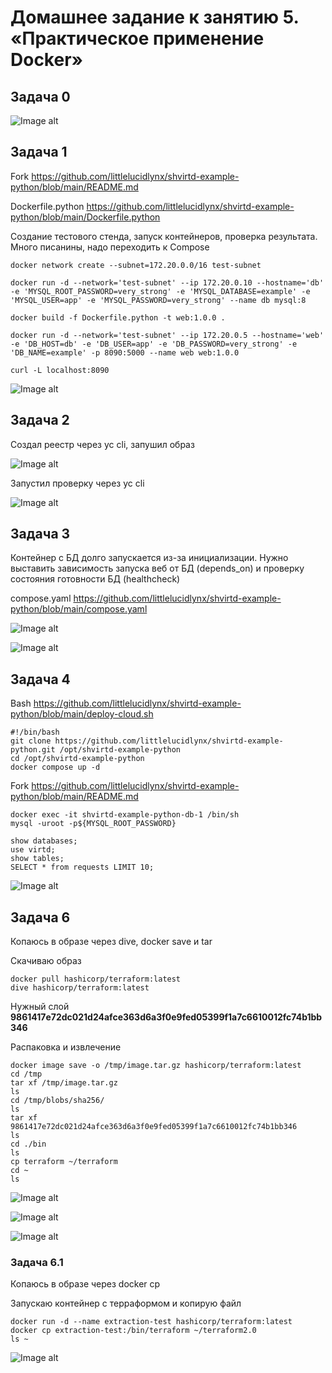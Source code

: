# Домашнее задание к занятию 5. «Практическое применение Docker»

## Задача 0

![Image alt](https://github.com/littlelucidlynx/shvirtd-example-python/raw/main/Screen/Image000.png)

## Задача 1

Fork https://github.com/littlelucidlynx/shvirtd-example-python/blob/main/README.md

Dockerfile.python https://github.com/littlelucidlynx/shvirtd-example-python/blob/main/Dockerfile.python

Создание тестового стенда, запуск контейнеров, проверка результата. Много писанины, надо переходить к Compose

```
docker network create --subnet=172.20.0.0/16 test-subnet

docker run -d --network='test-subnet' --ip 172.20.0.10 --hostname='db' -e 'MYSQL_ROOT_PASSWORD=very_strong' -e 'MYSQL_DATABASE=example' -e 'MYSQL_USER=app' -e 'MYSQL_PASSWORD=very_strong' --name db mysql:8

docker build -f Dockerfile.python -t web:1.0.0 .

docker run -d --network='test-subnet' --ip 172.20.0.5 --hostname='web' -e 'DB_HOST=db' -e 'DB_USER=app' -e 'DB_PASSWORD=very_strong' -e 'DB_NAME=example' -p 8090:5000 --name web web:1.0.0

curl -L localhost:8090
```

![Image alt](https://github.com/littlelucidlynx/shvirtd-example-python/raw/main/Screen/Image001.png)

## Задача 2

Создал реестр через yc cli, запушил образ

![Image alt](https://github.com/littlelucidlynx/shvirtd-example-python/raw/main/Screen/Image002.png)

Запустил проверку через yc cli

![Image alt](https://github.com/littlelucidlynx/shvirtd-example-python/raw/main/Screen/Image003.png)

## Задача 3

Контейнер с БД долго запускается из-за инициализации. Нужно выставить зависимость запуска веб от БД (depends_on) и проверку состояния готовности БД (healthcheck)

compose.yaml https://github.com/littlelucidlynx/shvirtd-example-python/blob/main/compose.yaml

![Image alt](https://github.com/littlelucidlynx/shvirtd-example-python/raw/main/Screen/Image004.png)

![Image alt](https://github.com/littlelucidlynx/shvirtd-example-python/raw/main/Screen/Image005.png)

## Задача 4

Bash https://github.com/littlelucidlynx/shvirtd-example-python/blob/main/deploy-cloud.sh

```
#!/bin/bash
git clone https://github.com/littlelucidlynx/shvirtd-example-python.git /opt/shvirtd-example-python
cd /opt/shvirtd-example-python
docker compose up -d
```

Fork https://github.com/littlelucidlynx/shvirtd-example-python/blob/main/README.md

```
docker exec -it shvirtd-example-python-db-1 /bin/sh
mysql -uroot -p${MYSQL_ROOT_PASSWORD}

show databases;
use virtd;
show tables;
SELECT * from requests LIMIT 10;
```

![Image alt](https://github.com/littlelucidlynx/shvirtd-example-python/raw/main/Screen/Image006.png)

## Задача 6

Копаюсь в образе через dive, docker save и tar

Скачиваю образ

```
docker pull hashicorp/terraform:latest
dive hashicorp/terraform:latest
```

Нужный слой **9861417e72dc021d24afce363d6a3f0e9fed05399f1a7c6610012fc74b1bb346**

Распаковка и извлечение

```
docker image save -o /tmp/image.tar.gz hashicorp/terraform:latest
cd /tmp
tar xf /tmp/image.tar.gz
ls
cd /tmp/blobs/sha256/
ls
tar xf 9861417e72dc021d24afce363d6a3f0e9fed05399f1a7c6610012fc74b1bb346
ls
cd ./bin
ls
cp terraform ~/terraform
cd ~
ls
```

![Image alt](https://github.com/littlelucidlynx/shvirtd-example-python/raw/main/Screen/Image007.png)

![Image alt](https://github.com/littlelucidlynx/shvirtd-example-python/raw/main/Screen/Image008.png)

![Image alt](https://github.com/littlelucidlynx/shvirtd-example-python/raw/main/Screen/Image009.png)

### Задача 6.1

Копаюсь в образе через docker cp

Запускаю контейнер с терраформом и копирую файл

```
docker run -d --name extraction-test hashicorp/terraform:latest
docker cp extraction-test:/bin/terraform ~/terraform2.0
ls ~
```

![Image alt](https://github.com/littlelucidlynx/shvirtd-example-python/raw/main/Screen/Image010.png)